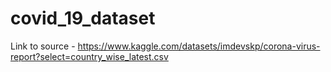 # covid_19_dataset
Link to source - https://www.kaggle.com/datasets/imdevskp/corona-virus-report?select=country_wise_latest.csv
